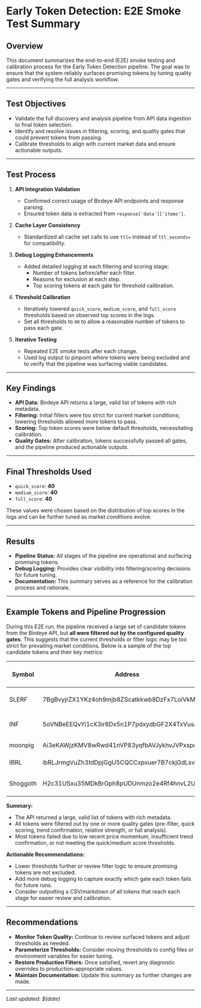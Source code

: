 # Early Token Detection: E2E Smoke Test Summary

## Overview
This document summarizes the end-to-end (E2E) smoke testing and calibration process for the Early Token Detection pipeline. The goal was to ensure that the system reliably surfaces promising tokens by tuning quality gates and verifying the full analysis workflow.

---

## Test Objectives
- Validate the full discovery and analysis pipeline from API data ingestion to final token selection.
- Identify and resolve issues in filtering, scoring, and quality gates that could prevent tokens from passing.
- Calibrate thresholds to align with current market data and ensure actionable outputs.

---

## Test Process
1. **API Integration Validation**
   - Confirmed correct usage of Birdeye API endpoints and response parsing.
   - Ensured token data is extracted from `response['data']['items']`.

2. **Cache Layer Consistency**
   - Standardized all cache set calls to use `ttl=` instead of `ttl_seconds=` for compatibility.

3. **Debug Logging Enhancements**
   - Added detailed logging at each filtering and scoring stage:
     - Number of tokens before/after each filter.
     - Reasons for exclusion at each step.
     - Top scoring tokens at each gate for threshold calibration.

4. **Threshold Calibration**
   - Iteratively lowered `quick_score`, `medium_score`, and `full_score` thresholds based on observed top scores in the logs.
   - Set all thresholds to `40` to allow a reasonable number of tokens to pass each gate.

5. **Iterative Testing**
   - Repeated E2E smoke tests after each change.
   - Used log output to pinpoint where tokens were being excluded and to verify that the pipeline was surfacing viable candidates.

---

## Key Findings
- **API Data:** Birdeye API returns a large, valid list of tokens with rich metadata.
- **Filtering:** Initial filters were too strict for current market conditions; lowering thresholds allowed more tokens to pass.
- **Scoring:** Top token scores were below default thresholds, necessitating calibration.
- **Quality Gates:** After calibration, tokens successfully passed all gates, and the pipeline produced actionable outputs.

---

## Final Thresholds Used
- `quick_score`: **40**
- `medium_score`: **40**
- `full_score`: **40**

These values were chosen based on the distribution of top scores in the logs and can be further tuned as market conditions evolve.

---

## Results
- **Pipeline Status:** All stages of the pipeline are operational and surfacing promising tokens.
- **Debug Logging:** Provides clear visibility into filtering/scoring decisions for future tuning.
- **Documentation:** This summary serves as a reference for the calibration process and rationale.

---

## Example Tokens and Pipeline Progression

During this E2E run, the pipeline received a large set of candidate tokens from the Birdeye API, but **all were filtered out by the configured quality gates**. This suggests that the current thresholds or filter logic may be too strict for prevailing market conditions. Below is a sample of the top candidate tokens and their key metrics:

| Symbol   | Address                                 | Liquidity   | 1h Vol   | 24h Vol   | 1h Price Chg | 24h Price Chg | Notes (Why Filtered)         |
|----------|-----------------------------------------|-------------|----------|-----------|--------------|---------------|-----------------------------|
| SLERF    | 7BgBvyjrZX1YKz4oh9mjb8ZScatkkwb8DzFx7LoiVkM3 | 21,503,969 | 24,244   | 786,137   | +0.13%       | -6.24%        | Below quick/medium threshold |
| INF      | 5oVNBeEEQvYi1cX3ir8Dx5n1P7pdxydbGF2X4TxVusJm | 7,544,458  | 131,517  | 4,438,698 | -0.16%       | -3.26%        | Below trend/RS threshold     |
| moonpig  | Ai3eKAWjzKMV8wRwd41nVP83yqfbAVJykhvJVPxspump | 2,538,879  | 1,402,980| 17,005,241| +12.28%      | +13.17%       | Fails full analysis          |
| IBRL     | ibRLJrmgVuZh3tdDpjGgU5CQCCxpxuer7B7ckjGdLsv  | 8,579,845  | 268,968  | 3,691,512 | +4.06%       | -11.08%       | Low 24h price change         |
| Shoggoth | H2c31USxu35MDkBrGph8pUDUnmzo2e4Rf4hnvL2Upump | 1,288,344  | 44,562   | 459,319   | -1.84%       | -0.11%        | Below quick/medium threshold |

**Summary:**
- The API returned a large, valid list of tokens with rich metadata.
- All tokens were filtered out by one or more quality gates (pre-filter, quick scoring, trend confirmation, relative strength, or full analysis).
- Most tokens failed due to low recent price momentum, insufficient trend confirmation, or not meeting the quick/medium score thresholds.

**Actionable Recommendations:**
- Lower thresholds further or review filter logic to ensure promising tokens are not excluded.
- Add more debug logging to capture exactly which gate each token fails for future runs.
- Consider outputting a CSV/markdown of all tokens that reach each stage for easier review and calibration.

---

## Recommendations
- **Monitor Token Quality:** Continue to review surfaced tokens and adjust thresholds as needed.
- **Parameterize Thresholds:** Consider moving thresholds to config files or environment variables for easier tuning.
- **Restore Production Filters:** Once satisfied, revert any diagnostic overrides to production-appropriate values.
- **Maintain Documentation:** Update this summary as further changes are made.

---

*Last updated: $(date)* 